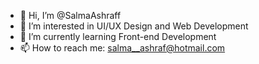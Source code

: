 - 👋 Hi, I’m @SalmaAshraff
- 👀 I’m interested in UI/UX Design and Web Development
- 🌱 I’m currently learning Front-end Development
- 📫 How to reach me: salma__ashraf@hotmail.com
